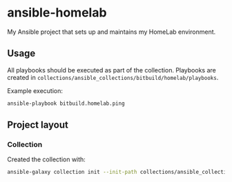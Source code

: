 # ansible-homelab

My Ansible project that sets up and maintains my HomeLab environment.

## Usage

All playbooks should be executed as part of the collection. Playbooks are
created in `collections/ansible_collections/bitbuild/homelab/playbooks`.

Example execution:

```bash
ansible-playbook bitbuild.homelab.ping
```

## Project layout

### Collection

Created the collection with:

```bash
ansible-galaxy collection init --init-path collections/ansible_collections bitbuild.homelab
```
